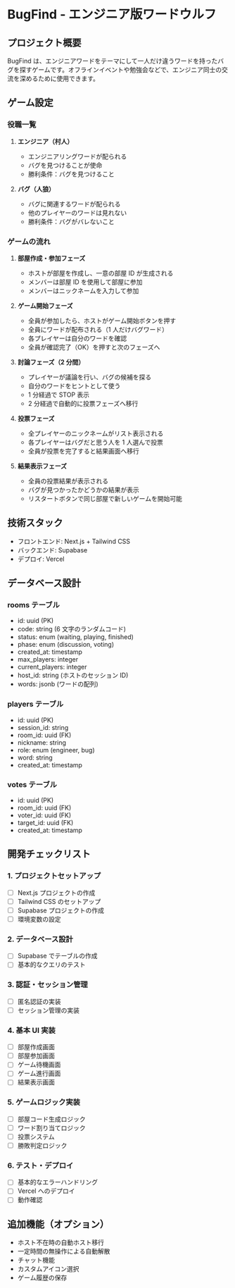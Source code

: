# BugFind - エンジニア版ワードウルフ

## プロジェクト概要

BugFind は、エンジニアワードをテーマにして一人だけ違うワードを持ったバグを探すゲームです。オフラインイベントや勉強会などで、エンジニア同士の交流を深めるために使用できます。

## ゲーム設定

### 役職一覧

1. **エンジニア（村人）**

   - エンジニアリングワードが配られる
   - バグを見つけることが使命
   - 勝利条件：バグを見つけること

2. **バグ（人狼）**
   - バグに関連するワードが配られる
   - 他のプレイヤーのワードは見れない
   - 勝利条件：バグがバレないこと

### ゲームの流れ

1. **部屋作成・参加フェーズ**

   - ホストが部屋を作成し、一意の部屋 ID が生成される
   - メンバーは部屋 ID を使用して部屋に参加
   - メンバーはニックネームを入力して参加

2. **ゲーム開始フェーズ**

   - 全員が参加したら、ホストがゲーム開始ボタンを押す
   - 全員にワードが配布される（1 人だけバグワード）
   - 各プレイヤーは自分のワードを確認
   - 全員が確認完了（OK）を押すと次のフェーズへ

3. **討論フェーズ（2 分間）**

   - プレイヤーが議論を行い、バグの候補を探る
   - 自分のワードをヒントとして使う
   - 1 分経過で STOP 表示
   - 2 分経過で自動的に投票フェーズへ移行

4. **投票フェーズ**

   - 全プレイヤーのニックネームがリスト表示される
   - 各プレイヤーはバグだと思う人を 1 人選んで投票
   - 全員が投票を完了すると結果画面へ移行

5. **結果表示フェーズ**
   - 全員の投票結果が表示される
   - バグが見つかったかどうかの結果が表示
   - リスタートボタンで同じ部屋で新しいゲームを開始可能

## 技術スタック

- フロントエンド: Next.js + Tailwind CSS
- バックエンド: Supabase
- デプロイ: Vercel

## データベース設計

### rooms テーブル

- id: uuid (PK)
- code: string (6 文字のランダムコード)
- status: enum (waiting, playing, finished)
- phase: enum (discussion, voting)
- created_at: timestamp
- max_players: integer
- current_players: integer
- host_id: string (ホストのセッション ID)
- words: jsonb (ワードの配列)

### players テーブル

- id: uuid (PK)
- session_id: string
- room_id: uuid (FK)
- nickname: string
- role: enum (engineer, bug)
- word: string
- created_at: timestamp

### votes テーブル

- id: uuid (PK)
- room_id: uuid (FK)
- voter_id: uuid (FK)
- target_id: uuid (FK)
- created_at: timestamp

## 開発チェックリスト

### 1. プロジェクトセットアップ

- [ ] Next.js プロジェクトの作成
- [ ] Tailwind CSS のセットアップ
- [ ] Supabase プロジェクトの作成
- [ ] 環境変数の設定

### 2. データベース設計

- [ ] Supabase でテーブルの作成
- [ ] 基本的なクエリのテスト

### 3. 認証・セッション管理

- [ ] 匿名認証の実装
- [ ] セッション管理の実装

### 4. 基本 UI 実装

- [ ] 部屋作成画面
- [ ] 部屋参加画面
- [ ] ゲーム待機画面
- [ ] ゲーム進行画面
- [ ] 結果表示画面

### 5. ゲームロジック実装

- [ ] 部屋コード生成ロジック
- [ ] ワード割り当てロジック
- [ ] 投票システム
- [ ] 勝敗判定ロジック

### 6. テスト・デプロイ

- [ ] 基本的なエラーハンドリング
- [ ] Vercel へのデプロイ
- [ ] 動作確認

## 追加機能（オプション）

- ホスト不在時の自動ホスト移行
- 一定時間の無操作による自動解散
- チャット機能
- カスタムアイコン選択
- ゲーム履歴の保存
